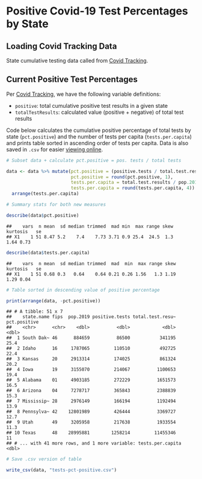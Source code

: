 Positive Covid-19 Test Percentages by State
================

Loading Covid Tracking Data
---------------------------

State cumulative testing data called from [Covid Tracking](https://covidtracking.com).

Current Positive Test Percentages
---------------------------------

Per [Covid Tracking](https://covidtracking.com/api), we have the following variable definitions:

-   `positive`: total cumulative positive test results in a given state
-   `totalTestResults`: calculated value (positive + negative) of total test results

Code below calculates the cumulative positive percentage of total tests by state (`pct.positive`) and the number of tests per capita (`tests.per.capita`) and prints table sorted in ascending order of tests per capita. Data is also saved in `.csv` for easier [viewing online](https://github.com/mackaytc/covid-resources/blob/master/code/tests-pct-positive.csv).

``` r
# Subset data + calculate pct.positive = pos. tests / total tests

data <- data %>% mutate(pct.positive = (positive.tests / total.test.results)*100, 
                        pct.positive = round(pct.positive, 1), 
                        tests.per.capita = total.test.results / pop.2019, 
                        tests.per.capita = round(tests.per.capita, 4)) %>% 
  arrange(tests.per.capita)

# Summary stats for both new measures

describe(data$pct.positive)
```

    ##    vars  n mean  sd median trimmed  mad min  max range skew kurtosis   se
    ## X1    1 51 8.47 5.2    7.4    7.73 3.71 0.9 25.4  24.5  1.3     1.64 0.73

``` r
describe(data$tests.per.capita)
```

    ##    vars  n mean  sd median trimmed  mad  min  max range skew kurtosis   se
    ## X1    1 51 0.68 0.3   0.64    0.64 0.21 0.26 1.56   1.3 1.19     1.29 0.04

``` r
# Table sorted in descending value of positive percentage

print(arrange(data, -pct.positive))
```

    ## # A tibble: 51 x 7
    ##    state.name fips  pop.2019 positive.tests total.test.resu~ pct.positive
    ##    <chr>      <chr>    <dbl>          <dbl>            <dbl>        <dbl>
    ##  1 South Dak~ 46      884659          86500           341195         25.4
    ##  2 Idaho      16     1787065         110510           492725         22.4
    ##  3 Kansas     20     2913314         174025           861324         20.2
    ##  4 Iowa       19     3155070         214067          1100653         19.4
    ##  5 Alabama    01     4903185         272229          1651573         16.5
    ##  6 Arizona    04     7278717         365843          2388839         15.3
    ##  7 Mississip~ 28     2976149         166194          1192494         13.9
    ##  8 Pennsylva~ 42    12801989         426444          3369727         12.7
    ##  9 Utah       49     3205958         217638          1933554         11.3
    ## 10 Texas      48    28995881        1258214         11455346         11  
    ## # ... with 41 more rows, and 1 more variable: tests.per.capita <dbl>

``` r
# Save .csv version of table 

write_csv(data, "tests-pct-positive.csv")
```
